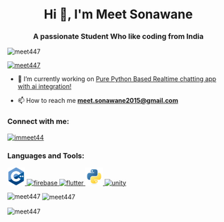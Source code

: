 <h1 align="center">Hi 👋, I'm Meet Sonawane</h1>
<h3 align="center">A passionate Student Who like coding from India</h3>

<p align="left"> <img src="https://komarev.com/ghpvc/?username=meet447&label=Profile%20views&color=0e75b6&style=flat" alt="meet447" /> </p>

<p align="left"> <a href="https://github.com/ryo-ma/github-profile-trophy"><img src="https://github-profile-trophy.vercel.app/?username=meet447" alt="meet447" /></a> </p>

- 🔭 I’m currently working on [Pure Python Based Realtime chatting app with ai integration!](https://github.com/meet447/MeuxChat)

- 📫 How to reach me **meet.sonawane2015@gmail.com**

<h3 align="left">Connect with me:</h3>
<p align="left">
<a href="https://instagram.com/immeet44" target="blank"><img align="center" src="https://raw.githubusercontent.com/rahuldkjain/github-profile-readme-generator/master/src/images/icons/Social/instagram.svg" alt="immeet44" height="30" width="40" /></a>
</p>

<h3 align="left">Languages and Tools:</h3>
<p align="left"> <a href="https://www.w3schools.com/cpp/" target="_blank" rel="noreferrer"> <img src="https://raw.githubusercontent.com/devicons/devicon/master/icons/cplusplus/cplusplus-original.svg" alt="cplusplus" width="40" height="40"/> </a> <a href="https://firebase.google.com/" target="_blank" rel="noreferrer"> <img src="https://www.vectorlogo.zone/logos/firebase/firebase-icon.svg" alt="firebase" width="40" height="40"/> </a> <a href="https://flutter.dev" target="_blank" rel="noreferrer"> <img src="https://www.vectorlogo.zone/logos/flutterio/flutterio-icon.svg" alt="flutter" width="40" height="40"/> </a> <a href="https://www.python.org" target="_blank" rel="noreferrer"> <img src="https://raw.githubusercontent.com/devicons/devicon/master/icons/python/python-original.svg" alt="python" width="40" height="40"/> </a> <a href="https://unity.com/" target="_blank" rel="noreferrer"> <img src="https://www.vectorlogo.zone/logos/unity3d/unity3d-icon.svg" alt="unity" width="40" height="40"/> </a> </p>

<p><img align="left" src="https://github-readme-stats.vercel.app/api/top-langs?username=meet447&show_icons=true&locale=en&layout=compact" alt="meet447" /></p>

<p>&nbsp;<img align="center" src="https://github-readme-stats.vercel.app/api?username=meet447&show_icons=true&locale=en" alt="meet447" /></p>

<p><img align="center" src="https://github-readme-streak-stats.herokuapp.com/?user=meet447&" alt="meet447" /></p>
